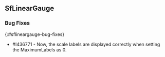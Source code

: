 ## SfLinearGauge

### Bug Fixes
{:#sflineargauge-bug-fixes} 

* \#I436771 - Now, the scale labels are displayed correctly when setting the MaximumLabels as 0.